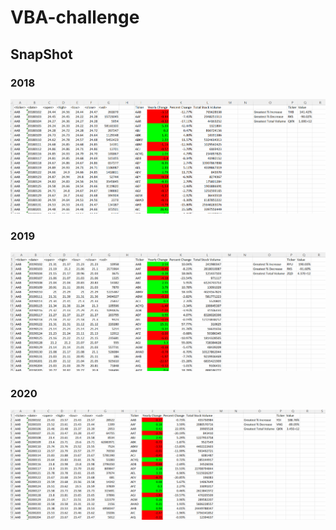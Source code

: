 # VBA-challenge



## SnapShot



### 2018 

![Alt text](2018CH_2-1.png)


### 2019


![Alt text](2019CH_2-1.png)


### 2020


![Alt text](2020CH_2-1.png)